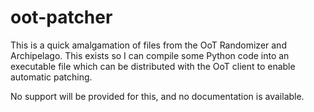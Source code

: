 # oot-patcher

This is a quick amalgamation of files from the OoT Randomizer and Archipelago.
This exists so I can compile some Python code into an executable file which can be distributed
with the OoT client to enable automatic patching.

No support will be provided for this, and no documentation is available.
